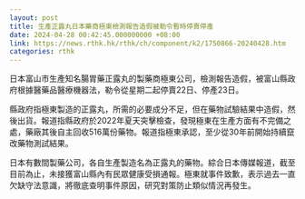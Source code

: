 ```yaml
---
layout: post
title: 生產正露丸日本藥商極東檢測報告造假被勒令暫時停賣停產
date: 2024-04-28 00:42:45.000000000 +08:00
link: https://news.rthk.hk/rthk/ch/component/k2/1750866-20240428.htm
categories: rthk
---
```


日本富山市生產知名腸胃藥正露丸的製藥商極東公司，檢測報告造假，被富山縣政府根據醫藥品醫療機器法，勒令從星期二起停賣22日、停產23日。

縣政府指極東製造的正露丸，所需的必要成分不足，但在藥物試驗結果中造假，然後出貨。報道指縣政府於2022年夏天突擊檢查，發現極東在生產方面有不完備之處，藥廠其後自主回收516萬份藥物。報道指極東承認，至少從30年前開始持續竄改藥物測試結果。

日本有數間製藥公司，各自生產製造名為正露丸的藥物。綜合日本傳媒報道，截至目前為止，未接獲富山縣內有民眾健康受損通報。極東就事件致歉，表示過去一直欠缺守法意識，將徹底查明事件原因，研究對策防止類似情況再發生。
